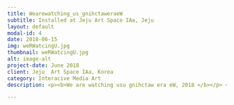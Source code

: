 ```yaml
---
title: Wearewatching_us_gnihctaweraeW
subtitle: Installed at Jeju Art Space IAa, Jeju
layout: default
modal-id: 4
date: 2018-06-15
img: weRWatcingU.jpg
thumbnail: weRWatcingU.jpg
alt: image-alt
project-date: June 2018
client: Jeju  Art Space IAa, Korea
category: Interacive Media Art
description: <p><b>We are watching usu gnihctaw era eW, 2018 </b></p> <b>'The audience repeats changing roles of becoming an observer and targets of surveillance.'</b><br><p>The artwork focuses on revealing the structural nature of modern 'surveillance'. The back of the person who saw the work in before is shown on the screen. A working camera shoots the 'current' audience staring at the screen of the past spectator. Located in an expected location, the operating of surveillance camera changes the present viewer into a 'surveillance target', changing the same observer (main) into a target under watch (subject). </p> <p>On the screen, beyond the scene of the current spectators, a continuous scene of the back of an audience that came before is shown (“an audience in an audience in an audience” structure). Participants in the work repeatedly cross the role of 'observer' to 'subject to be monitored’, and experience chaos between the two relationships. This study explores the structural form of surveillance in the present age.</p> <br> <br><p><div class="embed-responsive embed-responsive-16by9"> <iframe src="https://player.vimeo.com/video/294489691"  frameborder="0" webkitallowfullscreen mozallowfullscreen allowfullscreen></iframe>  </div></p> <p><b>We are watching usu gnihctaw era eW, 2018 </b></p> <p>감시자와 감시 대상의 관계는 흔히 일방향적으로 여겨진다. 통념적으로 ‘ ~이 ~을 감시한다’ 는 주체-객체의 형태로 이루어진다고 믿는다. 하지만 디지털 매체에 깊숙이 침투된 현대 사회에서 감시자와 감시 대상에는 뚜렷한 구분 선을 그을 수 없게 되었다. 누구나 감시자가 될 수 있으며 동시에 감시의 대상이 되고 있다. </p> <p>‘관객은 감시를 하는 감시자에서 감시를 당하는 대상으로 교차하기를 반복한다.’ 본 작품은 오늘날 ‘감시’의 구조적 속성을 드러낸다. 화면에는 과거 작품을 관람했던 사람의 뒷모습이 상영된다. 실시간 카메라는 이 모습(관람객을 녹화한 장면)을 응시하는 ‘현’ 관객을 촬영한다. 상투적인 감시카메라의 위치에 설치된 실시간 카메라는 현 관람객을 ‘감시의 대상’으로 탈바꿈시켜 감시자(주체)였던 현재 관람객을 감시 대상(객체)으로 만든다. 화면에는 현재 관람객 모습 너머 과거 관람객의 뒷모습이 나타나는 (관객 속에-관객 속에 -관객이 연속적으로 반복되는) 구조가 형성된다. 작품 참여자는 감시를 하는 ‘감시자’에서 감시를 당하는 ‘대상’으로 교차하기를 반복하며 감시자와 감시 대상 사이에서 혼돈을 경험한다. 작품은 동시대에서 감시는 어떤 구조적인 형태를 갖는지 탐구한다.</p>

---
```

